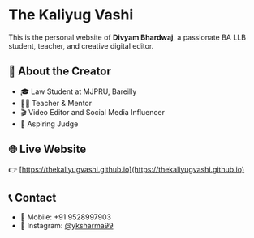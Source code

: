 
# The Kaliyug Vashi

This is the personal website of **Divyam Bhardwaj**, a passionate BA LLB student, teacher, and creative digital editor.

## 🔹 About the Creator
- 🎓 Law Student at MJPRU, Bareilly
- 🧑‍🏫 Teacher & Mentor
- 🎬 Video Editor and Social Media Influencer
- 🌟 Aspiring Judge

## 🌐 Live Website
👉 [https://thekaliyugvashi.github.io](https://thekaliyugvashi.github.io)

## 📞 Contact
- 📱 Mobile: +91 9528997903
- 📸 Instagram: [@yksharma99](https://www.instagram.com/yksharma99)

